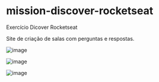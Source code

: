 # mission-discover-rocketseat

Exercício Dicover Rocketseat

Site de criação de salas com perguntas e respostas.

![image](https://user-images.githubusercontent.com/50971161/165967131-1d7d4636-4231-4236-a4a8-2f9a7cfbcd42.png)


![image](https://user-images.githubusercontent.com/50971161/165967233-90669c55-4858-4fc0-8126-868b0819a01b.png)


![image](https://user-images.githubusercontent.com/50971161/165967776-9ca353b2-4ddb-45f7-b23c-4b6352ee454b.png)
